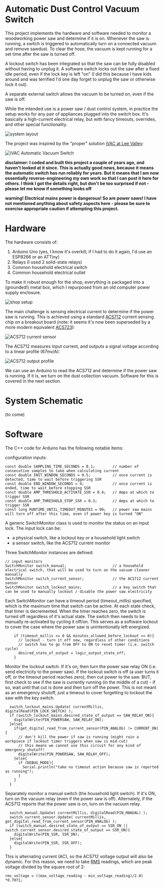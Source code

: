 # Automatic Dust Control Vacuum Switch

This project implements the hardware and software needed to monitor a woodworking power saw and determine if it is on. Whenever the saw is running, a switch is triggered to automatically turn on a connected vacuum and remove sawdust. To clear the hose, the vacuum is kept running for a set time after the saw is turned off.

A lockout switch has been integrated so that the saw can be fully disabled without having to unplug it. A software switch locks out the saw after a fixed idle period, even if the lock key is left "on" (I did this because I have kids around and was terrified I'd one day forget to unplug the saw or otherwise lock it out).

A separate external switch allows the vacuum to be turned on, even if the saw is off.

While the intended use is a power saw / dust control system, in practice the setup works for any pair of appliances plugged into the switch box. It's basically a high-current electrical relay, but with fancy timeouts, overrides, and other special functionality.

![system layout](images/system_layout.jpg)

The project was inspired by the "proper" solution [iVAC at Lee Valley](https://www.leevalley.com/en-ca/shop/tools/workshop/dust-collection/parts-and-accessories/63013-ivac-automatic-vacuum-switch):

![iVAC Automatic Vacuum Switch](images/03J6210-ivac-automatic-vacuum-switch-f-111.jpg)

**disclaimer: I coded and built this project a couple of years ago, and haven't looked at it since. This is actually good news, because it means the automatic switch has run reliably for years. But it means that I am now essentially reverse-engineering my own work so that I can post it here for others. I think I got the details right, but don't be too surprised if not - please let me know if something looks off**

**warning! Electrical mains power is dangerous! So are power saws! I have not mentioned anything about safety aspects here - please be sure to exercise appropriate caution if attempting this project.**

# Hardware

The hardware consists of:
1. Arduino Uno (yes, I know it's overkill; if I had to do it again, I'd use an ESP8266 or an ATTiny)
2. Relays (I used 2 solid-state relays)
3. Common household electrical switch
4. Common household electrical outlet

To make it robust enough for the shop, everything is packaged into a (grounded!) metal box, which I repurposed from an old computer power supply enclosure.

![shop setup](images/system_setup.jpg)

The main challenge is sensing electrical current to determine if the power saw is running. This is achieved using a standard [ACS712](https://www.sparkfun.com/datasheets/BreakoutBoards/0712.pdf) current sensing chip on a breakout board (note: it seems it's now been superseded by a more modern equivalent [ACS723](https://www.sparkfun.com/products/13679)):

![ACS712 current sensor](images/ACS712.jpg)

The ACS712 measures input current, and outputs a signal voltage according to a linear profile (67mv/A):

![ACS712 output profile](images/ACS712_output_profile.jpg)

We can use an Arduino to read the ACS712 and determine if the power saw is running. If it is, we turn on the dust collection vacuum. Software for this is covered in the next section.

# System Schematic
(to come)

# Software

The C++ code for Arduino has the following notable items:

configuration inputs:
```
const double SAMPLING_TIME_SECONDS = 0.1;        // number of consecutive samples to take when calculating current
const double INIT_WINDOW_SECONDS = 0.5;          // once current is detected, time to wait before triggering SSR
const double END_WINDOW_SECONDS = 4;             // once current is ended, time to wait before stopping SSR
const double AMP_THRESHOLD_ACTIVATE_SSR = 0.4;   // Amps at which to trigger SSR
const double AMP_THRESHOLD_STOP_SSR = 0.3;       // Amps at which to trigger SSR
const long RUNTIME_UNTIL_TIMEOUT_MINUTES = 90;   // power saw mains will turn off after this time, even if power key is turned "ON"
```

A generic SwitchMonitor class is used to monitor the status on an input lock. The input lock can be:
* a physical switch, like a lockout key or a household light switch
* a sensor switch, like the ACS712 current monitor

Three SwitchMonitor instances are defined:
```
// input monitors
SwitchMonitor switch_manual;                     // a household electrical switch, that will be used to turn on the vacuum cleaner manually
SwitchMonitor switch_current_sensor;             // the ACS712 current sensor
SwitchMonitor switch_lockout_mains;              // a key switch that can be used to manually lockout / disable the power saw electricity
```

Each SwitchMonitor can have a timeout period (timeout_millis) specified, which is the maximum time that switch can be active. At each state check, that timer is decremented. When the timer reaches zero, the switch is turned off regardless of it's actual state. The switch then needs to be manually re-activated by cycling it off/on. This serves as a software lockout to cover the case where the power saw is unintentionally left energized.
```
    if (timeout_millis <= 0 && minutes_allowed_before_lockout >= 0){
      // lockout - turn it off now, regardless of other conditions
      // switch has to go from OFF to ON to reset timer (i.e. switch cycle)
      desired_state_of_output = logic_output_state_off;
    }
```

Monitor the lockout switch. If it's on, then turn the power saw relay ON (i.e. send electricity to the power saw). If the lockout switch is off (a user turns it off, or the timeout period reaches zero), then cut power to the saw. BUT, first check to see if the saw is currently running (in the middle of a cut) - if so, wait until that cut is done and then turn off the power. This is not meant as an emergency shutoff, just a timeout to cover forgetting to lockout the saw with the key switch.

```
  switch_lockout_mains.Update( currentMillis, digitalRead(PIN_LOCK_SWITCH) );
  if (switch_lockout_mains.desired_state_of_output == SAW_RELAY_ON){
    digitalWrite(PIN_POWERSAW, SAW_RELAY_ON);
  }else{
    if(get_digital_read_from_current_sensor(PIN_ANALOG) != CURRENT_ON){
      // don't kill the power if saw is running (might ruin a workpiece if lockout timer triggers when saw is mid-cut)
      // this means we cannot use this circuit for any kind of emergency shutoff!
      digitalWrite(PIN_POWERSAW, SAW_RELAY_OFF);
    }else{
      if (DEBUG_MODE){
        Serial.println("take no timeout action because saw is reported as running");
      }
    }
  }
```

Separately monitor a manual switch (the household light switch). If it's ON, turn on the vacuum relay (even if the power saw is off). Alternately, if the ACS712 reports that the power saw is on, turn on the vacuum relay.
```
  switch_manual.Update( currentMillis, digitalRead(PIN_MANUAL) );
  switch_current_sensor.Update( currentMillis, get_digital_read_from_current_sensor(PIN_ANALOG) );
  if (switch_manual.desired_state_of_output == SSR_ON || switch_current_sensor.desired_state_of_output == SSR_ON){
    digitalWrite(PIN_SSR, SSR_ON);
  }else{
    digitalWrite(PIN_SSR, SSR_OFF);
  }
```

This is alternating current (AC), so the ACS712 voltage output will also be dynamic. For this reason, we need to take [RMS](https://en.wikipedia.org/wiki/Root_mean_square#Voltage) readings, which are peak voltage divided by the square root of 2:
```
rms_voltage = ((max_voltage_reading - min_voltage_reading)/2.0) *0.7071;
```

